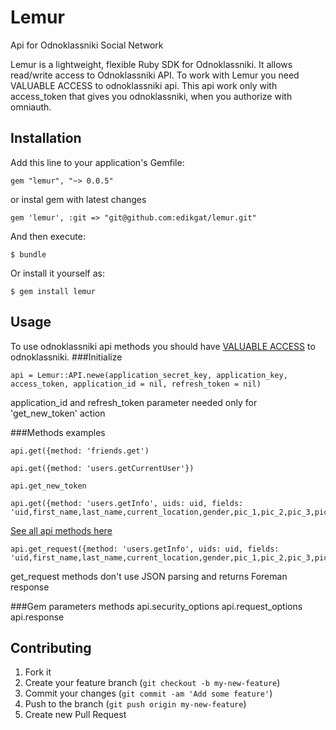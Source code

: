 # Lemur

Api for Odnoklassniki Social Network

Lemur is a lightweight, flexible Ruby SDK for Odnoklassniki. It allows read/write access to Odnoklassniki API. To work with Lemur you need VALUABLE ACCESS to odnoklassniki api. This api work only with access_token that gives you odnoklassniki, when you authorize with omniauth. 

## Installation

Add this line to your application's Gemfile:

    gem "lemur", "~> 0.0.5"

or instal gem with latest changes

    gem 'lemur', :git => "git@github.com:edikgat/lemur.git"

And then execute:

    $ bundle

Or install it yourself as:

    $ gem install lemur

## Usage
To use odnoklassniki api methods you should have [VALUABLE ACCESS](http://dev.odnoklassniki.ru/wiki/pages/viewpage.action?pageId=12878032) to odnoklassniki.
###Initialize

    api = Lemur::API.newe(application_secret_key, application_key,  access_token, application_id = nil, refresh_token = nil)

application_id and refresh_token parameter needed only for 'get_new_token' action

###Methods examples

    api.get({method: 'friends.get')

    api.get({method: 'users.getCurrentUser'})

    api.get_new_token

    api.get({method: 'users.getInfo', uids: uid, fields: 'uid,first_name,last_name,current_location,gender,pic_1,pic_2,pic_3,pic_4,pic_5'})
    
[See all api methods here](http://dev.odnoklassniki.ru/wiki/display/ok/Odnoklassniki+REST+API+ru)

    api.get_request({method: 'users.getInfo', uids: uid, fields: 'uid,first_name,last_name,current_location,gender,pic_1,pic_2,pic_3,pic_4,pic_5'})

get_request methods don't use JSON parsing and returns Foreman response

###Gem parameters methods
    api.security_options
    api.request_options
    api.response



## Contributing

1. Fork it
2. Create your feature branch (`git checkout -b my-new-feature`)
3. Commit your changes (`git commit -am 'Add some feature'`)
4. Push to the branch (`git push origin my-new-feature`)
5. Create new Pull Request
